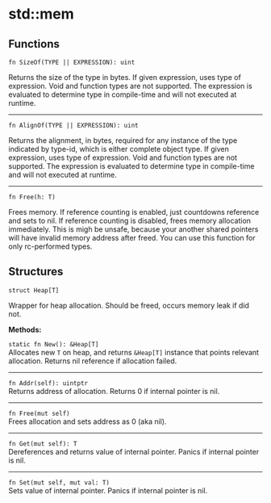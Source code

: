 # std::mem
## Functions
```jule
fn SizeOf(TYPE || EXPRESSION): uint
```
Returns the size of the type in bytes. If given expression, uses type of expression. Void and function types are not supported. The expression is evaluated to determine type in compile-time and will not executed at runtime.

---

```jule
fn AlignOf(TYPE || EXPRESSION): uint
```
Returns the alignment, in bytes, required for any instance of the type indicated by type-id, which is either complete object type. If given expression, uses type of expression. Void and function types are not supported. The expression is evaluated to determine type in compile-time and will not executed at runtime.

---

```jule
fn Free(h: T)
```
Frees memory. If reference counting is enabled, just countdowns reference and sets to nil. If reference counting is disabled, frees memory allocation immediately. This is migh be unsafe, because your another shared pointers will have invalid memory address after freed. You can use this function for only rc-performed types.

## Structures

```jule
struct Heap[T]
```
Wrapper for heap allocation. Should be freed, occurs memory leak if did not.

**Methods:**

`static fn New(): &Heap[T]`\
Allocates new `T` on heap, and returns `&Heap[T]` instance that points relevant allocation. Returns nil reference if allocation failed.

---

`fn Addr(self): uintptr`\
Returns address of allocation. Returns 0 if internal pointer is nil.

---

`fn Free(mut self)`\
Frees allocation and sets address as 0 (aka nil).

---

`fn Get(mut self): T`\
Dereferences and returns value of internal pointer. Panics if internal pointer is nil.

---

`fn Set(mut self, mut val: T)`\
Sets value of internal pointer. Panics if internal pointer is nil.